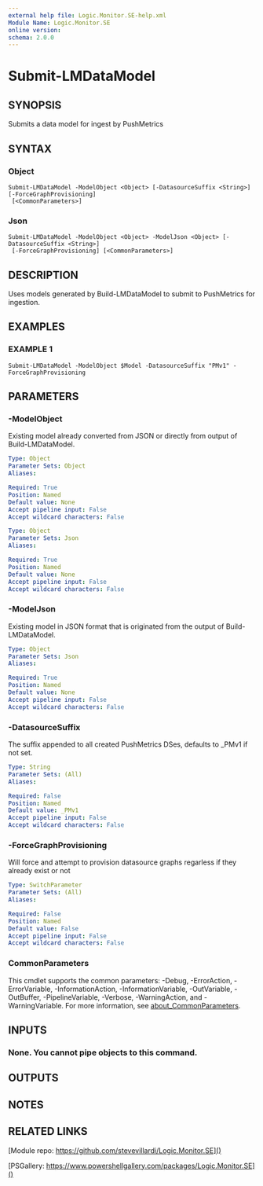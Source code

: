 ```yaml
---
external help file: Logic.Monitor.SE-help.xml
Module Name: Logic.Monitor.SE
online version:
schema: 2.0.0
---
```


# Submit-LMDataModel

## SYNOPSIS
Submits a data model for ingest by PushMetrics

## SYNTAX

### Object
```
Submit-LMDataModel -ModelObject <Object> [-DatasourceSuffix <String>] [-ForceGraphProvisioning]
 [<CommonParameters>]
```

### Json
```
Submit-LMDataModel -ModelObject <Object> -ModelJson <Object> [-DatasourceSuffix <String>]
 [-ForceGraphProvisioning] [<CommonParameters>]
```

## DESCRIPTION
Uses models generated by Build-LMDataModel to submit to PushMetrics for ingestion.

## EXAMPLES

### EXAMPLE 1
```
Submit-LMDataModel -ModelObject $Model -DatasourceSuffix "PMv1" -ForceGraphProvisioning
```

## PARAMETERS

### -ModelObject
Existing model already converted from JSON or directly from output of Build-LMDataModel.

```yaml
Type: Object
Parameter Sets: Object
Aliases:

Required: True
Position: Named
Default value: None
Accept pipeline input: False
Accept wildcard characters: False
```

```yaml
Type: Object
Parameter Sets: Json
Aliases:

Required: True
Position: Named
Default value: None
Accept pipeline input: False
Accept wildcard characters: False
```

### -ModelJson
Existing model in JSON format that is originated from the output of Build-LMDataModel.

```yaml
Type: Object
Parameter Sets: Json
Aliases:

Required: True
Position: Named
Default value: None
Accept pipeline input: False
Accept wildcard characters: False
```

### -DatasourceSuffix
The suffix appended to all created PushMetrics DSes, defaults to _PMv1 if not set.

```yaml
Type: String
Parameter Sets: (All)
Aliases:

Required: False
Position: Named
Default value: _PMv1
Accept pipeline input: False
Accept wildcard characters: False
```

### -ForceGraphProvisioning
Will force and attempt to provision datasource graphs regarless if they already exist or not

```yaml
Type: SwitchParameter
Parameter Sets: (All)
Aliases:

Required: False
Position: Named
Default value: False
Accept pipeline input: False
Accept wildcard characters: False
```

### CommonParameters
This cmdlet supports the common parameters: -Debug, -ErrorAction, -ErrorVariable, -InformationAction, -InformationVariable, -OutVariable, -OutBuffer, -PipelineVariable, -Verbose, -WarningAction, and -WarningVariable. For more information, see [about_CommonParameters](http://go.microsoft.com/fwlink/?LinkID=113216).

## INPUTS

### None. You cannot pipe objects to this command.
## OUTPUTS

## NOTES

## RELATED LINKS

[Module repo: https://github.com/stevevillardi/Logic.Monitor.SE]()

[PSGallery: https://www.powershellgallery.com/packages/Logic.Monitor.SE]()

